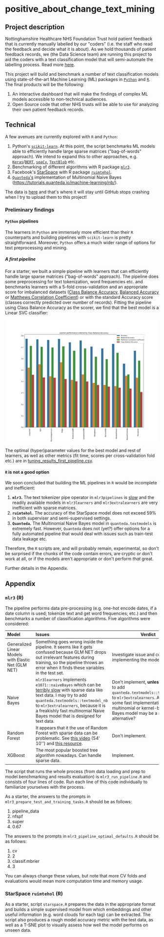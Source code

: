 # positive_about_change_text_mining

## Project description
Nottinghamshire Healthcare NHS Foundation Trust hold  patient feedback that is currently manually labelled by our "coders" (i.e. the staff who read the feedback and decide what it is about). As we hold thousands of patient feedback records, we (the Data Science team) are running this project to aid the coders with a text classification model that will semi-automate the labelling process. Read more [here](https://involve.nottshc.nhs.uk/blog/new-nhs-england-funded-project-in-our-team-developing-text-mining-algorithms-for-patient-feedback-data/).

This project will build and benchmark a number of text classification models using state-of-the-art Machine Learning (ML) packages in [`Python`](https://www.python.org/) and [`R`](https://www.r-project.org/). The final products will be the following:

1. An interactive dashboard that will make the findings of complex ML models accessible to non-technical audiences.
2. Open Source code that other NHS trusts will be able to use for analyzing their own patient feedback records.

## Technical
A few avenues are currently explored with `R` and `Python`:

1. Python's [`scikit-learn`](https://scikit-learn.org/stable/index.html). At this point, the script benchmarks ML models able to efficiently handle large sparse matrices ("bag-of-words" approach). We intend to expand this to other approaches, e.g. [`Keras`](https://keras.io/)/[`BERT`](https://pypi.org/project/keras-bert/), [`spaCy`](https://spacy.io/), [`TextBlob`](https://textblob.readthedocs.io/en/dev/quickstart.html#words-inflection-and-lemmatization) etc.
2. Benchmarking of different algorithms with R package [`mlr3`](https://github.com/mlr-org]).
3. Facebook's [StarSpace](https://github.com/facebookresearch/StarSpace) with R package [`ruimtehol`](https://github.com/bnosac/ruimtehol).
4. [`Quanteda`'s](https://quanteda.io/index.html) implementation of Multinomial Naive Bayes (https://tutorials.quanteda.io/machine-learning/nb/).

The data is [here](https://github.com/ChrisBeeley/naturallanguageprocessing/blob/master/cleanData.Rdata) and that's where it will stay until GitHub stops crashing when I try to upload them to this project!

### Preliminary findings

#### `Python` pipelines
The learners in `Python` are immensely more efficient than their `R` counterparts and building pipelines with `scikit-learn` is pretty straightforward. Moreover, `Python` offers a much wider range of options for text preprocessing and mining.

##### A first pipeline
For a starter, we built a simple pipeline with learners that can efficiently handle large sparse matrices ("bag-of-words" approach). The pipeline does some preprocessing for text tokenization, word frequencies etc. and benchmarks learners with a 5-fold cross-validation and an appropriate score for imbalanced datasets ([Class Balance Accuracy](https://lib.dr.iastate.edu/cgi/viewcontent.cgi?article=4544&context=etd), [Balanced Accuracy](https://scikit-learn.org/stable/modules/generated/sklearn.metrics.balanced_accuracy_score.html) or [Matthews Correlation Coefficient](https://scikit-learn.org/stable/modules/generated/sklearn.metrics.matthews_corrcoef.html)) or with the standard Accuracy score (classes correctly predicted over number of records). Fitting the pipeline using Class Balance Accuracy as the scorer, we find that the best model is a Linear SVC classifier:

![](p_compare_models_bar_class_balance_accuracy.png)

The optimal (hyper)parameter values for the best model and rest of learners, as well as other metrics (fit time, scores per cross-validation fold etc.) are in [tuning_results_first_pipeline.csv](https://github.com/CDU-data-science-team/positive_about_change_text_mining/blob/master/tuning_results_first_pipeline.csv).

#### `R` is not a good option
We soon concluded that building the ML pipelines in `R` would be incomplete and inefficient:

1. **`mlr3`.** The text tokenizer pipe operator in `mlr3pipelines` is [slow](https://github.com/mlr-org/mlr3pipelines/issues/511) and the readily available models in `mlr3learners` and `mlr3extralearners` are very inefficient with sparse matrices.
2. **`ruimtehol`.** The accuracy of the StarSpace model does not exceed 59% in both superviser and semi-supervised settings.
3. **`Quanteda`.** The Multinomial Naive Bayes model in `quanteda.textmodels` is extremely fast. However, `Quanteda` does not (yet?) offer options for a fully automated pipeline that would deal with issues such as train-test data leakage etc.

Therefore, the `R` scripts are, and will probably remain, experimental, so don't be surprised if the chunks of the code contain errors, are cryptic or don't work at all, or if the models aren't appropriate or don't perform _that_ great.

Further details in the Appendix.

## Appendix
### `mlr3` (R)
The pipeline performs data pre-processing (e.g. one-hot encode dates, if a date column is used; tokenize text and get word frequencies; etc.) and then benchmarks a number of classification algorithms. Five algorithms were considered:

| Model                                                 | Issues      | Verdict     |
| :-------------                                        | :---------- | ----------- |
| Generalized Linear Models with Elastic Net (GLM NET) | Something goes wrong inside the pipeline. It seems like it gets confused because GLM NET drops out irrelevant features during training, so the pipeline throws an error when it finds these variables in the test set.  | Investigate issue and consider implementing the model.    |
| Naive Bayes | `mlr3learners` implements `e1071::naiveBayes` which can be [terribly slow](https://stackoverflow.com/questions/54427001/naive-bayes-in-quanteda-vs-caret-wildly-different-results) with sparse data like text data. I may try to add `quanteda.textmodels::textmodel_nb` to `mlr3extralearners`, because it is a freakishly fast multinomial Naive Bayes model that is designed for text data.  | Don't implement, **unless** I manage to add `quanteda.textmodels::textmodel_nb` to `mlr3extralearners`. Alternatively, some fast implementation of a multinomial or kernel-based Naive Bayes model may be a reasonable alternative? |
| Random Forest | It appears that it the use of Random Forest with sparse data can be problematic. See [this video](https://www.youtube.com/watch?v=Sz8RB_fPYOk) (54' 10'') and [this resource](https://stats.stackexchange.com/questions/28828/is-there-a-random-forest-implementation-that-works-well-with-very-sparse-data).   | Don't implement.    |
| XGBoost | The most popular boosted tree algorithm nowadays. Can handle sparse data.   | Implement.    |

The script that runs the whole process (from data loading and prep to model benchmarking and results evaluation) is `mlr3_run_pipeline.R` and consists of four lines of code. Run each line of this code individually to familiarize yourselves with the process.

As a starter, the answers to the prompts in `mlr3_prepare_test_and_training_tasks.R` should be as follows:

1. pipeline_data
2. nfspf
3. super
4. 0.67

The answers to the prompts in `mlr3_pipeline_optimal_defaults.R` should be as follows:

1. cv
2. 2
3. classif.mbrier
4. 3

You can always change these values, but note that more CV folds and evaluations would mean more computation time and memory usage.

### StarSpace `ruimtehol` (R)
As a starter, script `starspace.R` prepares the data in the appropriate format and builds a simple supervised model from which embeddings and other useful information (e.g. word clouds for each tag) can be extracted. The script also produces a rough model accuracy metric with the test data, as well as a T-SNE plot to visually assess how well the model performs on unseen data.
